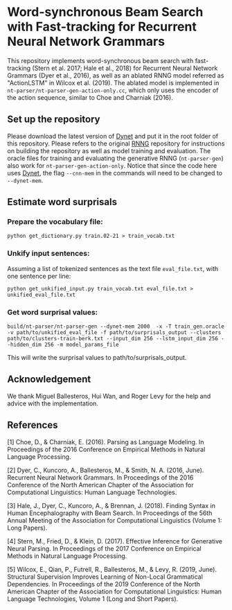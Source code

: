 # Word-synchronous Beam Search with Fast-tracking for Recurrent Neural Network Grammars

This repository implements word-synchronous beam search with fast-tracking (Stern et al. 2017; Hale et al., 2018) for Recurrent Neural Network Grammars (Dyer et al., 2016), as well as an ablated RNNG model referred as "ActionLSTM" in Wilcox et al. (2019). The ablated model is implemented in `nt-parser/nt-parser-gen-action-only.cc`,  which only uses the encoder of the action sequence, similar to Choe and Charniak (2016).

## Set up the repository

Please download the latest version of [Dynet](https://github.com/clab/dynet) and put it in the root folder of this repository. Please refers to the original [RNNG](https://github.com/clab/rnng) repository for instructions on building the repository as well as model training and evaluation. The oracle files for training and evaluating the generative RNNG (`nt-parser-gen`) also work for `nt-parser-gen-action-only`. Notice that since the code here uses [Dynet](https://github.com/clab/dynet), the flag `--cnn-mem` in the commands will need to be changed to `--dynet-mem`.

## Estimate word surprisals

### Prepare the vocabulary file:

    python get_dictionary.py train.02-21 > train_vocab.txt

### Unkify input sentences: 

Assuming a list of tokenized sentences as the text file `eval_file.txt`, with one sentence per line:

    python get_unkified_input.py train_vocab.txt eval_file.txt > unkified_eval_file.txt

### Get word surprisal values:

    build/nt-parser/nt-parser-gen --dynet-mem 2000  -x -T train_gen.oracle -v path/to/unkified_eval_file -f path/to/surprisals_output --clusters path/to/clusters-train-berk.txt --input_dim 256 --lstm_input_dim 256 --hidden_dim 256 -m model_params_file

This will write the surprisal values to path/to/surprisals_output.

## Acknowledgement

We thank Miguel Ballesteros, Hui Wan, and Roger Levy for the help and advice with the implementation.

## References

[1] Choe, D., & Charniak, E. (2016). Parsing as Language Modeling. In Proceedings of the 2016 Conference on Empirical Methods in Natural Language Processing.

[2] Dyer, C., Kuncoro, A., Ballesteros, M., & Smith, N. A. (2016, June). Recurrent Neural Network Grammars. In Proceedings of the 2016 Conference of the North American Chapter of the Association for Computational Linguistics: Human Language Technologies.

[3] Hale, J., Dyer, C., Kuncoro, A., & Brennan, J. (2018). Finding Syntax in Human Encephalography with Beam Search. In Proceedings of the 56th Annual Meeting of the Association for Computational Linguistics (Volume 1: Long Papers).

[4] Stern, M., Fried, D., & Klein, D. (2017). Effective Inference for Generative Neural Parsing. In Proceedings of the 2017 Conference on Empirical Methods in Natural Language Processing.

[5] Wilcox, E., Qian, P., Futrell, R., Ballesteros, M., & Levy, R. (2019, June). Structural Supervision Improves Learning of Non-Local Grammatical Dependencies. In Proceedings of the 2019 Conference of the North American Chapter of the Association for Computational Linguistics: Human Language Technologies, Volume 1 (Long and Short Papers).
